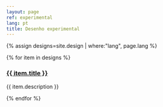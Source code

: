 ```yaml
---
layout: page
ref: experimental
lang: pt
title: Desenho experimental
---
```


{% assign designs=site.design | where:"lang", page.lang %}

{% for item in designs %}
  <h3><a href="{{ item.url | prepend: site.baseurl }}">{{ item.title }}</a></h3>
  <p>{{ item.description }}</p>

{% endfor %}
